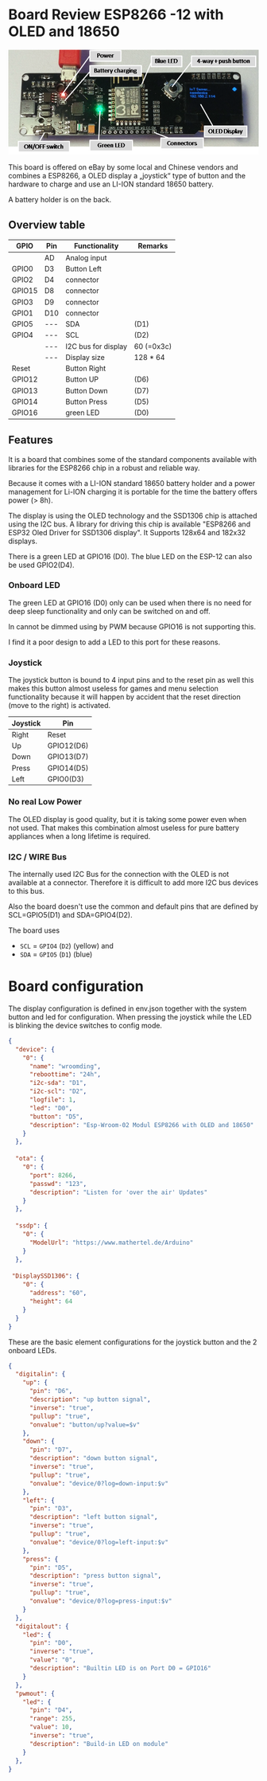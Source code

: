 # Board Review ESP8266 -12 with OLED and 18650

![wroom2.png](/boards/wroom2.png)

This board is offered on eBay by some local and Chinese vendors and combines a ESP8266, a OLED display a „joystick“ type of button and the hardware to charge and use an LI-ION standard 18650 battery.

A battery holder is on the back.

## Overview table

| GPIO   | Pin | Functionality       | Remarks    |
| ------ | --- | ------------------- | ---------- |
|        | AD  | Analog input        |            |
| GPIO0  | D3  | Button Left         |            |
| GPIO2  | D4  | connector           |            |
| GPIO15 | D8  | connector           |            |
| GPIO3  | D9  | connector           |            |
| GPIO1  | D10 | connector           |            |
| GPIO5  | --- | SDA                 | (D1)       |
| GPIO4  | --- | SCL                 | (D2)       |
|        | --- | I2C bus for display | 60 (=0x3c) |
|        | --- | Display size        | 128 * 64   |
| Reset  |     | Button Right        |            |
| GPIO12 |     | Button UP           | (D6)       |
| GPIO13 |     | Button Down         | (D7)       |
| GPIO14 |     | Button Press        | (D5)       |
| GPIO16 |     | green LED           | (D0)       |


## Features

It is a board that combines some of the standard components available with libraries for the ESP8266 chip
in a robust and reliable way.

Because it comes with a LI-ION standard 18650 battery holder and a power management for Li-ION charging it is portable for the time the battery offers power (> 8h).

The display is using the OLED technology and the SSD1306 chip is attached using the I2C bus. A library for driving this chip is available "ESP8266 and ESP32 Oled Driver for SSD1306 display". It Supports 128x64 and 182x32 displays.

There is a green LED at GPIO16 (D0).
The blue LED on the ESP-12 can also be used GPIO2(D4).


### Onboard LED

The green LED at GPIO16 (D0) only can be used when there is no need for deep sleep functionality and only can be switched on and off.

In cannot be dimmed using by PWM because GPIO16 is not supporting this.

I find it a poor design to add a LED to this port for these reasons.


### Joystick

The joystick button is bound to 4 input pins and to the reset pin as well this makes this button almost useless for games and menu selection functionality because it will happen by accident that the reset direction (move to the right) is activated.

| Joystick | Pin        |
| -------- | ---------- |
| Right    | Reset      |
| Up       | GPIO12(D6) |
| Down     | GPIO13(D7) |
| Press    | GPIO14(D5) |
| Left     | GPIO0(D3)  |


### No real Low Power

The OLED display is good quality, but it is taking some power even when not used.
That makes this combination almost useless for pure battery appliances when a long lifetime is required.


### I2C / WIRE Bus

The internally used I2C Bus for the connection with the OLED is not available at a connector. Therefore it is difficult to add more I2C bus devices to this bus.

Also the board doesn't use the common and default pins that are defined by
SCL=GPIO5(D1) and SDA=GPIO4(D2).

The board uses

* `SCL` = `GPIO4` (`D2`) (yellow) and
* `SDA` = `GPIO5` (`D1`) (blue)


# Board configuration

The display configuration is defined in env.json together with the system button and led for configuration.
When pressing the joystick while the LED is blinking the device switches to config mode.

```JSON
{
  "device": {
    "0": {
      "name": "wroomding",
      "reboottime": "24h",
      "i2c-sda": "D1",
      "i2c-scl": "D2",
      "logfile": 1,
      "led": "D0",
      "button": "D5",
      "description": "Esp-Wroom-02 Modul ESP8266 with OLED and 18650"
    }
  },

  "ota": {
    "0": {
      "port": 8266,
      "passwd": "123",
      "description": "Listen for 'over the air' Updates"
    }
  },

  "ssdp": {
    "0": {
      "ModelUrl": "https://www.mathertel.de/Arduino"
    }
  },

 "DisplaySSD1306": {
    "0": {
      "address": "60",
      "height": 64
    }
  }
}
```

These are the basic element configurations for the joystick button and the 2 onboard LEDs.

```JSON
{
  "digitalin": {
    "up": {
      "pin": "D6",
      "description": "up button signal",
      "inverse": "true",
      "pullup": "true",
      "onvalue": "button/up?value=$v"
    },
    "down": {
      "pin": "D7",
      "description": "down button signal",
      "inverse": "true",
      "pullup": "true",
      "onvalue": "device/0?log=down-input:$v"
    },
    "left": {
      "pin": "D3",
      "description": "left button signal",
      "inverse": "true",
      "pullup": "true",
      "onvalue": "device/0?log=left-input:$v"
    },
    "press": {
      "pin": "D5",
      "description": "press button signal",
      "inverse": "true",
      "pullup": "true",
      "onvalue": "device/0?log=press-input:$v"
    }
  },
  "digitalout": {
    "led": {
      "pin": "D0",
      "inverse": "true",
      "value": "0",
      "description": "Builtin LED is on Port D0 = GPIO16"
    }
  },
  "pwmout": {
    "led": {
      "pin": "D4",
      "range": 255,
      "value": 10,
      "inverse": "true",
      "description": "Build-in LED on module"
    }
  },
}
```
